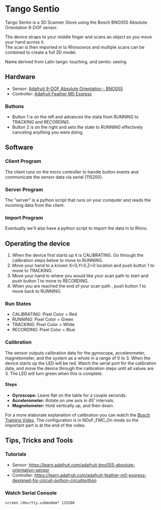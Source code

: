 # Tango Sentio
Tango Sentio is a 3D Scanner Glove using the Bosch BNO055 Absolute Orientation 9-DOF sensor.

The device straps to your middle finger and scans an object as you move your hand across it.  
The scan is then imported in to Rhinoceros and multiple scans can be combined to create a
full 3D model.

Name derived from Latin tango: touching, and sentio: seeing.  

## Hardware
 - Sensor:  [Adafruit 9-DOF Absolute Orientation - BNO055](https://www.adafruit.com/product/2472)
 - Controller:  [Adafruit Feather M0 Express](https://www.adafruit.com/product/3403)

### Buttons
 - Button 1 is on the left and advances the state from RUNNING to TRACKING and RECORDING.
 - Button 2 is on the right and sets the state to RUNNING effectively canceling anything you were doing.

## Software

### Client Program
The client runs on the micro controller to handle button events and communicate
the sensor data via serial (115200).  

### Server Program
The "server" is a python script that runs on your computer and reads the incoming
data from the client.

### Import Program
Eventually we'll also have a python script to import the data in to Rhino.

## Operating the device

1. When the device first starts up it is CALIBRATING.  Go through the calibration
steps below to move to RUNNING.
2. Move your hand to a known X=0,Y=0,Z=0 location and push button 1 to move to TRACKING.
3. Move your hand to where you would like your scan path to start and push button 1 to move to RECORDING.
4. When you are reached the end of your scan path , push button 1 to move back to RUNNING.

### Run States
 - CALIBRATING: Pixel Color = Red
 - RUNNING: Pixel Color = Green
 - TRACKING: Pixel Color = White
 - RECORDING: Pixel Color = Blue

### Calibration
The sensor outputs calibration data for the gyroscope, accelerometer,
magnetometer, and the system as a whole in a range of 0 to 3.  When the device
starts up the LED will be red.  Watch the serial port for the calibration data,
and move the device through the calibration steps until all values are 3.  The
LED will turn green when this is complete.

#### Steps
- **Gyroscope:** Leave flat on the table for a couple seconds.
- **Accelerometer:** Rotate on one axis in 45˚ intervals.
- **Magnetometer:** Hold vertically up, and then down.

For a more elaborate explanation of calibration you can watch the
[Bosch Training Video](https://www.youtube.com/watch?v=Bw0WuAyGsnY). The
configuration is in NDoF_FMC_On mode so the important part is at the end of the
video.

## Tips, Tricks and Tools

### Tutorials
  - Sensor:  https://learn.adafruit.com/adafruit-bno055-absolute-orientation-sensor
  - Controller:  https://learn.adafruit.com/adafruit-feather-m0-express-designed-for-circuit-python-circuitpython

### Watch Serial Console
 ```screen /dev/tty.usbmodem* 115200```
